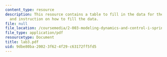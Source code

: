 ```yaml
---
content_type: resource
description: This resource contains a table to fill in the data for the lab session
  and instruction on how to fill the data.
file: null
file_location: /coursemedia/2-003-modeling-dynamics-and-control-i-spring-2005/9dbe80ba20023f624f29c63172ff5fd5_lab3.pdf
file_type: application/pdf
resourcetype: Document
title: lab3.pdf
uid: 9dbe80ba-2002-3f62-4f29-c63172ff5fd5
---
```


